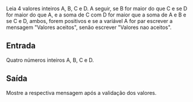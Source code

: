 Leia 4 valores inteiros A, B, C e D. A seguir, se B for maior do que C e se D for maior do que A, e a soma de C com D for maior que a soma de A e B e se C e D, ambos, forem positivos e se a variável A for par escrever a mensagem "Valores aceitos", senão escrever "Valores nao aceitos".

## Entrada
Quatro números inteiros A, B, C e D.

## Saída
Mostre a respectiva mensagem após a validação dos valores.